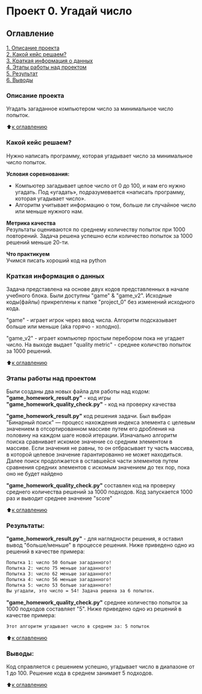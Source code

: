 # Проект 0. Угадай число

## Оглавление  
[1. Описание проекта](.README.md#Описание-проекта)  
[2. Какой кейс решаем?](.README.md#Какой-кейс-решаем)  
[3. Краткая информация о данных](.README.md#Краткая-информация-о-данных)  
[4. Этапы работы над проектом](.README.md#Этапы-работы-над-проектом)  
[5. Результат](.README.md#Результат)    
[6. Выводы](.README.md#Выводы) 

### Описание проекта    
Угадать загаданное компьютером число за минимальное число попыток.

:arrow_up:[к оглавлению](_)


### Какой кейс решаем?    
Нужно написать программу, которая угадывает число за минимальное число попыток.

**Условия соревнования:**  
- Компьютер загадывает целое число от 0 до 100, и нам его нужно угадать. Под «угадать», подразумевается «написать программу, которая угадывает число».
- Алгоритм учитывает информацию о том, больше ли случайное число или меньше нужного нам.

**Метрика качества**     
Результаты оцениваются по среднему количеству попыток при 1000 повторений. Задача решена успешно если количество попыток за 1000 решений меньше 20-ти.

**Что практикуем**     
Учимся писать хороший код на python


### Краткая информация о данных
Задача представлена на основе двух кодов представленных в начале учебного блока. Были доступны "game" & "game_v2". Исходные коды(файлы) прикреплены к папке "project_0" без изменений исходного кода.

"game" - играет игрок через ввод числа. Алгоритм подсказывает больше или меньше (aka горячо - холодно).

"game_v2" - играет компьютер простым перебором пока не угадает число. На выходе выдает "quality metric" - среднее количство попыток за 1000 решений.
  
:arrow_up:[к оглавлению](.README.md#Оглавление)


### Этапы работы над проектом  
Были созданы два новых файла для работы над кодом:
**"game_homework_result.py"** - код игры
**"game_homework_quality_check.py"** - код на проверку качества

**"game_homework_result.py"** код решения задачи. Был выбран "Бинарный поиск" — процесс нахождения индекса элемента с целевым значением в отсортированном массиве путем его дробления на половину на каждом шаге новой итерации. Изначально алгоритм поиска сравнивает искомое значение со средним элементом в массиве. Если значения не равны, то он отбрасывает ту часть массива, в которой целевое значение гарантированно не может находиться. Далее поиск продолжается в оставшейся части элементов путем сравнения средних элементов с искомым значением до тех пор, пока оно не будет найдено

**"game_homework_quality_check.py"** составлен код на проверку среднего количества решений за 1000 подходов. Код запускается 1000 раз и выводит среднее значение "score"

:arrow_up:[к оглавлению](.README.md#Оглавление)


### Результаты:  
**"game_homework_result.py"** - для наглядности решения, я оставил вывод "больше/меньше" в процессе решения. Ниже приведено одно из решений в качестве примера:  
```diff
Попытка 1: число 50 больше загаданного!  
Попытка 2: число 75 меньше загаданного!  
Попытка 3: число 62 меньше загаданного!  
Попытка 4: число 56 меньше загаданного!  
Попытка 5: число 53 больше загаданного!  
Вы угадали, это число = 54! Задача решена за 6 попыток.
```

**"game_homework_quality_check.py"** среднее количество попыток за 1000 подходов составляет "5".
Ниже приведено одно из решений в качестве примера:  
```diff
Этот алгоритм угадывает число в среднем за: 5 попыток
```

:arrow_up:[к оглавлению](.README.md#Оглавление)


### Выводы:
Код справляется с решением успешно, угадывает число в диапазоне от 1 до 100. Решение кода в среднем занимает 5 подходов.

:arrow_up:[к оглавлению](.README.md#Оглавление)
